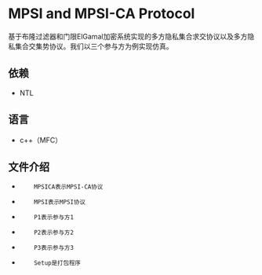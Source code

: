 MPSI and MPSI-CA Protocol
===============

基于布隆过滤器和门限ElGamal加密系统实现的多方隐私集合求交协议以及多方隐私集合交集势协议。我们以三个参与方为例实现仿真。

依赖
------------

*   NTL


语言
-------------------

- c++（MFC）



文件介绍
------------------

*         MPSICA表示MPSI-CA协议
*         MPSI表示MPSI协议
*         P1表示参与方1
*         P2表示参与方2
*         P3表示参与方3
*         Setup是打包程序
